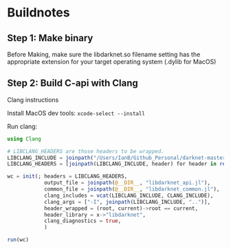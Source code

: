 # Buildnotes

## Step 1: Make binary
Before Making, make sure the libdarknet.so filename setting has the 
appropriate extension  for your target operating system (.dylib for MacOS)



## Step 2: Build C-api with Clang

Clang instructions

Install MacOS dev tools:
`xcode-select --install`

Run clang:

```julia
using Clang

# LIBCLANG_HEADERS are those headers to be wrapped.
LIBCLANG_INCLUDE = joinpath("/Users/IanB/Github_Personal/darknet-master/include") |> normpath
LIBCLANG_HEADERS = [joinpath(LIBCLANG_INCLUDE, header) for header in readdir(LIBCLANG_INCLUDE) if endswith(header, ".h")]

wc = init(; headers = LIBCLANG_HEADERS,
            output_file = joinpath(@__DIR__, "libdarknet_api.jl"),
            common_file = joinpath(@__DIR__, "libdarknet_common.jl"),
            clang_includes = vcat(LIBCLANG_INCLUDE, CLANG_INCLUDE),
            clang_args = ["-I", joinpath(LIBCLANG_INCLUDE, "..")],
            header_wrapped = (root, current)->root == current,
            header_library = x->"libdarknet",
            clang_diagnostics = true,
            )

run(wc)
```